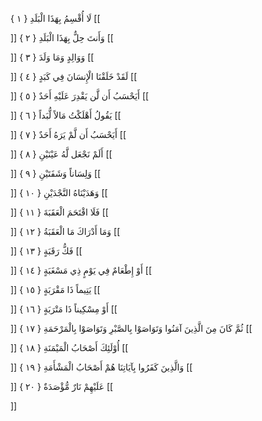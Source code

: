 لَا أُقْسِمُ بِهَذَا الْبَلَدِ { ۱ }
[[


]] 
وَأَنتَ حِلٌّ بِهَذَا الْبَلَدِ { ۲ }
[[


]] 
وَوَالِدٍ وَمَا وَلَدَ { ۳ }
[[


]] 
لَقَدْ خَلَقْنَا الْإِنسَانَ فِي كَبَدٍ { ٤ }
[[


]] 
أَيَحْسَبُ أَن لَّن يَقْدِرَ عَلَيْهِ أَحَدٌ { ٥ }
[[


]] 
يَقُولُ أَهْلَكْتُ مَالاً لُّبَداً { ٦ }
[[


]] 
أَيَحْسَبُ أَن لَّمْ يَرَهُ أَحَدٌ { ٧ }
[[


]] 
أَلَمْ نَجْعَل لَّهُ عَيْنَيْنِ { ۸ }
[[


]] 
وَلِسَاناً وَشَفَتَيْنِ { ۹ }
[[


]] 
وَهَدَيْنَاهُ النَّجْدَيْنِ { ۱۰ }
[[


]] 
فَلَا اقْتَحَمَ الْعَقَبَةَ { ۱۱ }
[[


]] 
وَمَا أَدْرَاكَ مَا الْعَقَبَةُ { ۱۲ }
[[


]] 
فَكُّ رَقَبَةٍ { ۱۳ }
[[


]] 
أَوْ إِطْعَامٌ فِي يَوْمٍ ذِي مَسْغَبَةٍ { ۱٤ }
[[


]] 
يَتِيماً ذَا مَقْرَبَةٍ { ۱٥ }
[[


]] 
أَوْ مِسْكِيناً ذَا مَتْرَبَةٍ { ۱٦ }
[[


]] 
ثُمَّ كَانَ مِنَ الَّذِينَ آمَنُوا وَتَوَاصَوْا بِالصَّبْرِ وَتَوَاصَوْا بِالْمَرْحَمَةِ { ۱٧ }
[[


]] 
أُوْلَئِكَ أَصْحَابُ الْمَيْمَنَةِ { ۱۸ }
[[


]] 
وَالَّذِينَ كَفَرُوا بِآيَاتِنَا هُمْ أَصْحَابُ الْمَشْأَمَةِ { ۱۹ }
[[


]] 
عَلَيْهِمْ نَارٌ مُّؤْصَدَةٌ { ۲۰ }
[[


]]